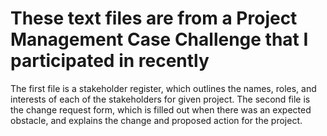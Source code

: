 # These text files are from a Project Management Case Challenge that I participated in recently
The first file is a stakeholder register, which outlines the names, roles, and interests of each of the stakeholders for given project. 
The second file is the change request form, which is filled out when there was an expected obstacle, and explains the change and proposed action for the project. 
